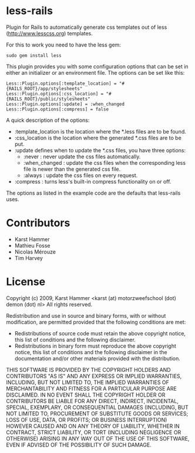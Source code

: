 # less-rails

Plugin for Rails to automatically generate css templates out of less (http://www.lesscss.org) templates.

For this to work you need to have the less gem:

<pre><code>sudo gem install less</code></pre>

This plugin provides you with some configuration options that can be set in either an initializer or an environment file.
The options can be set like this:

<pre><code>Less::Plugin.options[:template_location] = "#{RAILS_ROOT}/app/stylesheets"
Less::Plugin.options[:css_location] = "#{RAILS_ROOT}/public/stylesheets"
Less::Plugin.options[:update] = :when_changed
Less::Plugin.options[:compress] = false</code></pre>

A quick description of the options:

 * :template_location is the location where the *.less files are to be found.
 * :css_location is the location where the generated *.css files are to be put.
 * :update defines when to update the *.css files, you have three options:
   * :never : never update the css files automatically.
   * :when_changed : update the css files when the corresponding less file is newer than the generated css file.
   * :always : update the css files on every request.
 * :compress : turns less's built-in compress functionality on or off.

The options as listed in the example code are the defaults that less-rails uses.

# Contributors

* Karst Hammer
* Mathieu Fosse
* Nicolas Mérouze
* Tim Harvey

# License

Copyright (c) 2009, Karst Hammer <karst (at) motorzweefschool (dot) demon (dot) nl>
All rights reserved.

Redistribution and use in source and binary forms, with or without modification, are permitted provided that the following conditions are met:

* Redistributions of source code must retain the above copyright notice, this list of conditions and the following disclaimer.
* Redistributions in binary form must reproduce the above copyright notice, this list of conditions and the following disclaimer in the documentation and/or other materials provided with the distribution.

THIS SOFTWARE IS PROVIDED BY THE COPYRIGHT HOLDERS AND CONTRIBUTORS "AS IS" AND ANY EXPRESS OR IMPLIED WARRANTIES, INCLUDING, BUT NOT LIMITED TO, THE IMPLIED WARRANTIES OF MERCHANTABILITY AND FITNESS FOR A PARTICULAR PURPOSE ARE DISCLAIMED. IN NO EVENT SHALL THE COPYRIGHT HOLDER OR CONTRIBUTORS BE LIABLE FOR ANY DIRECT, INDIRECT, INCIDENTAL, SPECIAL, EXEMPLARY, OR CONSEQUENTIAL DAMAGES (INCLUDING, BUT NOT LIMITED TO, PROCUREMENT OF SUBSTITUTE GOODS OR SERVICES; LOSS OF USE, DATA, OR PROFITS; OR BUSINESS INTERRUPTION) HOWEVER CAUSED AND ON ANY THEORY OF LIABILITY, WHETHER IN CONTRACT, STRICT LIABILITY, OR TORT (INCLUDING NEGLIGENCE OR OTHERWISE) ARISING IN ANY WAY OUT OF THE USE OF THIS SOFTWARE, EVEN IF ADVISED OF THE POSSIBILITY OF SUCH DAMAGE.